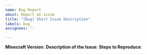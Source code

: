 ```yaml
---
name: Bug Report
about: Report an issue
title: "[Bug] Short Issue Description"
labels: bug
assignees: ''

---
```


**Minecraft Version**: 
**Description of the Issue**: 
**Steps to Reproduce**:
